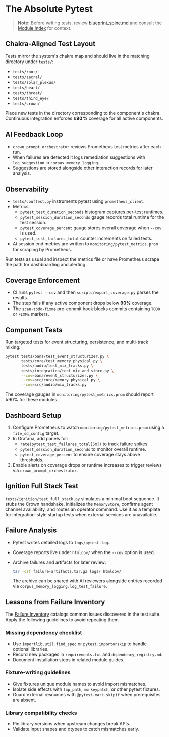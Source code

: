 # The Absolute Pytest

> **Note:** Before writing tests, review [blueprint_spine.md](blueprint_spine.md) and consult the [Module Index](module_index.md) for context.

## Chakra-Aligned Test Layout

Tests mirror the system's chakra map and should live in the matching
directory under `tests/`:

- `tests/root/`
- `tests/sacral/`
- `tests/solar_plexus/`
- `tests/heart/`
- `tests/throat/`
- `tests/third_eye/`
- `tests/crown/`

Place new tests in the directory corresponding to the component's chakra.
Continuous integration enforces **≥90 %** coverage for all active components.

## AI Feedback Loop

- `crown_prompt_orchestrator` reviews Prometheus test metrics after each run.
- When failures are detected it logs remediation suggestions with `log_suggestion` in `corpus_memory_logging`.
- Suggestions are stored alongside other interaction records for later analysis.

## Observability

- `tests/conftest.py` instruments pytest using `prometheus_client`.
- Metrics:
  - `pytest_test_duration_seconds` histogram captures per-test runtimes.
  - `pytest_session_duration_seconds` gauge records total runtime for the test session.
  - `pytest_coverage_percent` gauge stores overall coverage when `--cov` is used.
  - `pytest_test_failures_total` counter increments on failed tests.
- At session end metrics are written to `monitoring/pytest_metrics.prom` for scraping by Prometheus.

Run tests as usual and inspect the metrics file or have Prometheus scrape the path for dashboarding and alerting.

## Coverage Enforcement

- CI runs `pytest --cov` and then `scripts/export_coverage.py` parses the results.
- The step fails if any active component drops below **90%** coverage.
- The `scan-todo-fixme` pre-commit hook blocks commits containing `TODO` or `FIXME` markers.

## Component Tests

Run targeted tests for event structuring, persistence, and multi-track mixing:

```bash
pytest tests/bana/test_event_structurizer.py \
       tests/core/test_memory_physical.py \
       tests/audio/test_mix_tracks.py \
       tests/integration/test_mix_and_store.py \
       --cov=bana/event_structurizer.py \
       --cov=src/core/memory_physical.py \
       --cov=src/audio/mix_tracks.py
```

The coverage gauges in `monitoring/pytest_metrics.prom` should report ≥90% for these modules.

## Dashboard Setup

1. Configure Prometheus to watch `monitoring/pytest_metrics.prom` using a `file_sd_config` target.
2. In Grafana, add panels for:
   - `rate(pytest_test_failures_total[5m])` to track failure spikes.
   - `pytest_session_duration_seconds` to monitor overall runtime.
   - `pytest_coverage_percent` to ensure coverage stays above thresholds.
3. Enable alerts on coverage drops or runtime increases to trigger reviews via `crown_prompt_orchestrator`.

## Ignition Full Stack Test

`tests/ignition/test_full_stack.py` simulates a minimal boot sequence. It stubs
the Crown handshake, initializes the `MemoryStore`, confirms agent channel
availability, and routes an operator command. Use it as a template for
integration-style startup tests when external services are unavailable.

## Failure Analysis

- Pytest writes detailed logs to `logs/pytest.log`.
- Coverage reports live under `htmlcov/` when the `--cov` option is used.
- Archive failures and artifacts for later review:

  ```bash
  tar -czf failure-artifacts.tar.gz logs/ htmlcov/
  ```

  The archive can be shared with AI reviewers alongside entries recorded via
  `corpus_memory_logging.log_test_failure`.

## Lessons from Failure Inventory

The [Failure Inventory](testing/failure_inventory.md) catalogs common issues discovered in the test suite. Apply the following guidelines to avoid repeating them.

### Missing dependency checklist

- Use `importlib.util.find_spec` or `pytest.importorskip` to handle optional libraries.
- Record new packages in `requirements.txt` and `dependency_registry.md`.
- Document installation steps in related module guides.

### Fixture-writing guidelines

- Give fixtures unique module names to avoid import mismatches.
- Isolate side effects with `tmp_path`, `monkeypatch`, or other pytest fixtures.
- Guard external resources with `@pytest.mark.skipif` when prerequisites are absent.

### Library compatibility checks

- Pin library versions when upstream changes break APIs.
- Validate input shapes and dtypes to catch mismatches early.
